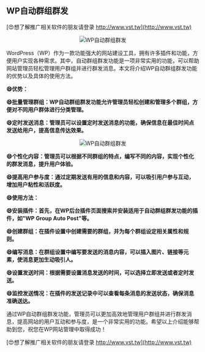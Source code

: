 ## **WP自动群组群发**

[😍想了解推广相关软件的朋友请登录 http://www.vst.tw](http://www.vst.tw)

 <center><img src="https://vst.tw/MP4/tuiguang/png/4.png" alt="WP自动群组群发"></center>

WordPress（WP）作为一款功能强大的网站建设工具，拥有许多插件和功能，方便用户实现各种需求。其中，自动群组群发功能是一项非常实用的功能，可以帮助网站管理员轻松管理用户群组并进行群发消息。本文将介绍WP自动群组群发功能的优势以及具体的使用方法。

**😄优势：**

**😄批量管理群组：WP自动群组群发功能允许管理员轻松创建和管理多个群组，方便对不同用户群体进行分类管理。**

**😄定时发送消息：管理员可以设置定时发送消息的功能，确保信息在最佳时间点发送给用户，提高信息传达效果。**

 <center><img src="https://vst.tw/MP4/tuiguang/png/7.png" alt="WP自动群组群发"></center>

**😄个性化内容：管理员可以根据不同群组的特点，编写不同的内容，实现个性化的群发消息，提升用户体验。**

**😄提高用户参与度：通过定期发送有用的信息和内容，可以吸引用户参与互动，增加用户粘性和活跃度。**

**😄使用方法：**

**😄安装插件：首先，在WP后台插件页面搜索并安装适用于自动群组群发功能的插件，如"WP Group Auto Post"等。**

**😄创建群组：在插件设置中创建需要的群组，并为每个群组设定相关属性和规则。**

**😄编写消息：在群组设置中编写要发送的消息内容，可以插入图片、链接等元素，使消息更加生动吸引人。**

**😄设置发送时间：根据需要设置消息发送的时间，可以选择立即发送或者定时发送。**

**😄监控发送情况：在插件的发送记录中可以查看每条消息的发送状态，确保消息准确送达。**

通过WP自动群组群发功能，管理员可以更加高效地管理用户群组并进行群发消息，提高网站的用户互动和参与度，是一个非常实用的功能。希望以上介绍能够帮助到您，祝您在WP网站管理中取得成功！

[😍想了解推广相关软件的朋友请登录 http://www.vst.tw](http://www.vst.tw)



